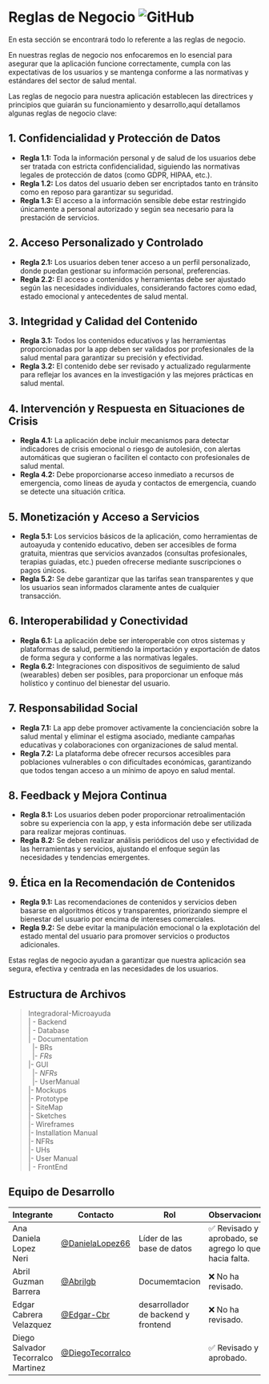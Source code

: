 # Reglas de Negocio ![GitHub](  https://img.shields.io/badge/Visual_Studio_Code-0078D4?style=for-the-badge&logo=visual%20studio%20code&logoColor=white)



 En esta sección se encontrará todo lo referente a las reglas de negocio.

En nuestras reglas de negocio nos enfocaremos en lo esencial para asegurar que la aplicación funcione correctamente, cumpla con las expectativas de los usuarios y se mantenga conforme a las normativas y estándares del sector de salud mental.

Las reglas de negocio para nuestra aplicación establecen las directrices y principios que guiarán su funcionamiento y desarrollo,aquí detallamos algunas reglas de negocio clave:

## 1. **Confidencialidad y Protección de Datos**
   - **Regla 1.1:** Toda la información personal y de salud de los usuarios debe ser tratada con estricta confidencialidad, siguiendo las normativas legales de protección de datos (como GDPR, HIPAA, etc.).
   - **Regla 1.2:** Los datos del usuario deben ser encriptados tanto en tránsito como en reposo para garantizar su seguridad.
   - **Regla 1.3:** El acceso a la información sensible debe estar restringido únicamente a personal autorizado y según sea necesario para la prestación de servicios.

## 2. **Acceso Personalizado y Controlado**
   - **Regla 2.1:** Los usuarios deben tener acceso a un perfil personalizado, donde puedan gestionar su información personal, preferencias.
   - **Regla 2.2:** El acceso a contenidos y herramientas debe ser ajustado según las necesidades individuales, considerando factores como edad, estado emocional y antecedentes de salud mental.

## 3. **Integridad y Calidad del Contenido**
   - **Regla 3.1:** Todos los contenidos educativos y las herramientas proporcionadas por la app deben ser validados por profesionales de la salud mental para garantizar su precisión y efectividad.
   - **Regla 3.2:** El contenido debe ser revisado y actualizado regularmente para reflejar los avances en la investigación y las mejores prácticas en salud mental.

## 4. **Intervención y Respuesta en Situaciones de Crisis**
   - **Regla 4.1:** La aplicación debe incluir mecanismos para detectar indicadores de crisis emocional o riesgo de autolesión, con alertas automáticas que sugieran o faciliten el contacto con profesionales de salud mental.
   - **Regla 4.2:** Debe proporcionarse acceso inmediato a recursos de emergencia, como líneas de ayuda y contactos de emergencia, cuando se detecte una situación crítica.

## 5. **Monetización y Acceso a Servicios**
   - **Regla 5.1:** Los servicios básicos de la aplicación, como herramientas de autoayuda y contenido educativo, deben ser accesibles de forma gratuita, mientras que servicios avanzados (consultas profesionales, terapias guiadas, etc.) pueden ofrecerse mediante suscripciones o pagos únicos.
   - **Regla 5.2:** Se debe garantizar que las tarifas sean transparentes y que los usuarios sean informados claramente antes de cualquier transacción.

## 6. **Interoperabilidad y Conectividad**
   - **Regla 6.1:** La aplicación debe ser interoperable con otros sistemas y plataformas de salud, permitiendo la importación y exportación de datos de forma segura y conforme a las normativas legales.
   - **Regla 6.2:** Integraciones con dispositivos de seguimiento de salud (wearables) deben ser posibles, para proporcionar un enfoque más holístico y continuo del bienestar del usuario.

## 7. **Responsabilidad Social**
   - **Regla 7.1:** La app debe promover activamente la concienciación sobre la salud mental y eliminar el estigma asociado, mediante campañas educativas y colaboraciones con organizaciones de salud mental.
   - **Regla 7.2:** La plataforma debe ofrecer recursos accesibles para poblaciones vulnerables o con dificultades económicas, garantizando que todos tengan acceso a un mínimo de apoyo en salud mental.

## 8. **Feedback y Mejora Continua**
   - **Regla 8.1:** Los usuarios deben poder proporcionar retroalimentación sobre su experiencia con la app, y esta información debe ser utilizada para realizar mejoras continuas.
   - **Regla 8.2:** Se deben realizar análisis periódicos del uso y efectividad de las herramientas y servicios, ajustando el enfoque según las necesidades y tendencias emergentes.

## 9. **Ética en la Recomendación de Contenidos**
   - **Regla 9.1:** Las recomendaciones de contenidos y servicios deben basarse en algoritmos éticos y transparentes, priorizando siempre el bienestar del usuario por encima de intereses comerciales.
   - **Regla 9.2:** Se debe evitar la manipulación emocional o la explotación del estado mental del usuario para promover servicios o productos adicionales.

Estas reglas de negocio ayudan a garantizar que nuestra aplicación sea segura, efectiva y centrada en las necesidades de los usuarios.


## Estructura de Archivos

>IntegradoraI-Microayuda<br>
>| - Backend <br>
>| - Database<br>
>| - Documentation<br>
>&nbsp;&nbsp;|- BRs<br>
>&nbsp;&nbsp;|- *FRs*<br>
>|- GUI<br>
>&nbsp;&nbsp;|- *NFRs*<br>
>&nbsp;&nbsp;|- UserManual<br>
>|- Mockups<br>
>|- Prototype<br>
>|- SiteMap<br>
>|- Sketches<br>
>|- Wireframes<br>
>|- Installation Manual<br>
>|- NFRs<br>
>|- UHs<br>
>|- User Manual<br>
>| - FrontEnd


## Equipo de Desarrollo


|Integrante|Contacto|Rol|Observaciones|
|------------|--------|---|---|
|Ana Daniela Lopez Neri|[@DanielaLopez66](https://github.com/DanielaLopez66)|Líder de las base de datos|✅ Revisado y aprobado, se agrego lo que hacia falta.|
|Abril Guzman Barrera|[@Abrilgb](https://github.com/Abrilgb)|Documemtacion|❌ No ha revisado.|
|Edgar Cabrera Velazquez |[@Edgar-Cbr](https://github.com/Edgar-Cbr)|desarrollador de backend y frontend|❌ No ha revisado.|
|Diego Salvador Tecorralco Martinez |[@DiegoTecorralco](https://github.com/DiegoTecorralco)||✅ Revisado y aprobado.|
